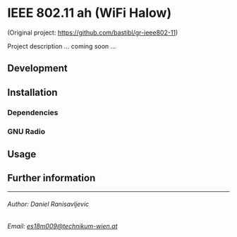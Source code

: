 # IEEE 802.11 ah (WiFi Halow)
(Original project: https://github.com/bastibl/gr-ieee802-11)

Project description ... coming soon ...


## Development


## Installation


### Dependencies


### GNU Radio


## Usage

## Further information

--------
###### Author: Daniel Ranisavljevic
###### Email: [es18m009@technikum-wien.at](es18m009@technikum-wien.at)

